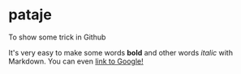 # pataje
To show some trick in Github

It's very easy to make some words **bold** and other words *italic* with Markdown.
You can even [link to Google!](http://google.com)

